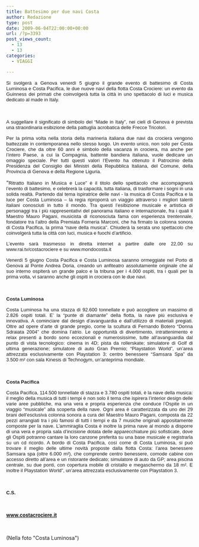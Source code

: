 ```yaml
---
title: Battesimo per due navi Costa
author: Redazione
type: post
date: 2009-06-04T22:00:00+00:00
url: /?p=3393
post_views_count:
  - 13
  - 13
categories:
  - VIAGGI

---
```

<font face="Tahoma, sans&#45;serif"><font size="2"> </font></font>

<font face="Tahoma, sans&#45;serif"><font size="2"> </font></font>

<font face="Tahoma, sans&#45;serif"><font size="2"></p> 

<p style="margin&#45;bottom: 0cm; text&#45;align: justify; ">
  Si svolger&agrave; a Genova venerd&igrave; 5 giugno il grande evento di battesimo di Costa Luminosa e Costa Pacifica, le due nuove navi della flotta Costa Crociere: un evento da Guinness dei primati che coinvolger&agrave; tutta la citt&agrave; in uno spettacolo di luci e musica dedicato al made in Italy.
</p>

<p>
  </font></font>
</p>

<p>
  &nbsp;
</p>

<p style="margin&#45;bottom: 0cm" align="justify">
  <font face="Tahoma, sans&#45;serif"><font size="2">A suggellare il significato di simbolo del &ldquo;Made in Italy&rdquo;, nei cieli di Genova &egrave; prevista una straordinaria esibizione della pattuglia acrobatica delle Frecce Tricolori.</font></font>
</p>

<p style="margin&#45;bottom: 0cm" align="justify">
  <font face="Tahoma, sans&#45;serif"><font size="2">Per la prima volta nella storia della marineria italiana due navi da crociera vengono battezzate in contemporanea nello stesso luogo. Un evento unico, non solo per Costa Crociere, che da oltre 60 anni &egrave; simbolo della vacanza in crociera, ma anche per l&rsquo;intero Paese, a cui la Compagnia, battente bandiera italiana, vuole dedicare un omaggio speciale. Per tutti questi valori l&rsquo;Evento ha ottenuto il Patrocinio della Presidenza del Consiglio dei Ministri della Repubblica Italiana, del Comune, della Provincia di Genova e della Regione Liguria.</font></font>
</p>

<p style="margin&#45;bottom: 0cm" align="justify">
  &ldquo;<font face="Tahoma, sans&#45;serif"><font size="2">Ritratto Italiano in Musica e Luce&rdquo; &egrave; il titolo dello spettacolo che accompagner&agrave; l&rsquo;evento di battesimo, e celebrer&agrave; la capacit&agrave;, tutta italiana, di trasformare i sogni in una solida realt&agrave;. Partendo dal tema ispiratrice delle navi &#45; la musica di Costa Pacifica e la luce per Costa Luminosa &ndash; la regia riproporr&agrave; un viaggio attraverso i migliori talenti italiani conosciuti in tutto il mondo. Tra questi l&rsquo;esibizione musicale e artistica di personaggi tra i pi&ugrave; rappresentativi del panorama italiano e internazionale, fra i quali il Maestro Mauro Pagani, musicista di riconosciuta fama con esperienza trentennale, fondatore tra l&rsquo;altro della Premiata Forneria Marconi, che ha firmato la colonna sonora di Costa Pacifica, la prima &ldquo;nave della musica&rdquo;. Chiuder&agrave; la serata uno spettacolo che coinvolger&agrave; tutta la citt&agrave; con luci, musica e fuochi d&rsquo;artificio.</font></font>
</p>

<p style="margin&#45;bottom: 0cm" align="justify">
  <font face="Tahoma, sans&#45;serif"><font size="2">L&rsquo;evento sar&agrave; trasmesso in diretta internet a partire dalle ore 22,00 su www.rai.tv/costacrociere e su www.mondocosta.it</font></font>
</p>

<p style="margin&#45;bottom: 0cm" align="justify">
  <font face="Tahoma, sans&#45;serif"><font size="2">Venerd&igrave; 5 giugno Costa Pacifica e Costa Luminosa saranno ormeggiate nel Porto di Genova al Ponte Andrea Doria, creando un anfiteatro assolutamente originale che al suo interno ospiter&agrave; un grande palco e la tribuna per i 4.000 ospiti, tra i quali per la prima volta, vi saranno anche gli ospiti in crociera con le due navi.</font></font>
</p>

<p style="margin&#45;bottom: 0cm" align="justify">
  &nbsp;
</p>

<p style="margin&#45;bottom: 0cm" align="justify">
  <font face="Tahoma, sans&#45;serif"><font size="2"><strong>Costa Luminosa</strong></font></font>
</p>

<p style="margin&#45;bottom: 0cm" align="justify">
  <font face="Tahoma, sans&#45;serif"><font size="2">Costa Luminosa ha una stazza di 92.600 tonnellate e pu&ograve; accogliere un massimo di 2.826 ospiti totali. E&rsquo; la &ldquo;punte di diamante&rdquo; della flotta, la nave pi&ugrave; esclusiva e innovativa. A cominciare dal design d&rsquo;avanguardia e dall&rsquo;utilizzo di materiali pregiati. Oltre ad opere d&rsquo;arte di grande pregio, come la scultura di Fernando Botero &ldquo;Donna Sdraiata 2004&rdquo; che domina l&rsquo;atrio. Le opportunit&agrave; di divertimento, intrattenimento e relax presenti a bordo sono eccezionali e numerosissime, tutte all&rsquo;avanguardia dal punto di vista tecnologico: cinema in 4D; pista da rollerskate; simulatore di Golf di ultima generazione; simulatore di auto Gran Premio; &ldquo;Playstation World&rdquo;, un&rsquo;area attrezzata esclusivamente con Playstation 3; centro benessere &ldquo;Samsara Spa&rdquo; da 3.500 m&sup2; con sala Kinesis di Technogym, un&rsquo;anteprima mondiale.</font></font>
</p>

<p style="margin&#45;bottom: 0cm" align="justify">
  &nbsp;
</p>

<p style="margin&#45;bottom: 0cm" align="justify">
  <font face="Tahoma, sans&#45;serif"><font size="2"><strong>Costa Pacifica</strong></font></font>
</p>

<p style="margin&#45;bottom: 0cm" align="justify">
  <font face="Tahoma, sans&#45;serif"><font size="2">Costa Pacifica, 114.500 tonnellate di stazza e 3.780 ospiti totali, &egrave; la nave della musica: il meglio della musica di tutti i tempi &egrave; non solo il tema che ispirera l&rsquo;interior design delle varie aree pubbliche, ma una vera e propria esperienza che conduce l&rsquo;Ospite in un viaggio &ldquo;musicale&rdquo; alla scoperta della nave. Ogni area &egrave; caratterizzata da uno dei 29 brani dell&rsquo;esclusiva colonna sonora a cura del Maestro Mauro Pagani, composta da 22 pezzi arrangiati tra i pi&ugrave; famosi di tutti i tempi e da 7 musiche originali appositamente composte per la nave. L&rsquo;ammiraglia Costa &egrave; inoltre la prima nave al mondo a disporre di una vera e propria sala d&rsquo;incisione dotata delle apparecchiature pi&ugrave; sofisticate, dove gli Ospiti potranno cantare la loro canzone preferita su una base musicale e registrarla su un cd ricordo. A bordo di Costa Pacifica, cos&igrave; come di Costa Luminosa, si pu&ograve; trovare il meglio delle ultime novit&agrave; proposte dalla flotta Costa: l&rsquo;area benessere Samsara spa (oltre 6.000 m&sup2;), che comprende centro benessere, comode cabine con accesso diretto all&rsquo;area e un ristorante dedicato; simulatore di auto da GP; area piscina centrale, su due ponti, con copertura mobile di cristallo e megaschermo da 18 m&sup2;. E inoltre il Playstation World&rdquo;, un&rsquo;area attrezzata esclusivamente con Playstation 3.</font></font>
</p>

<p style="margin&#45;bottom: 0cm" align="justify">
  &nbsp;
</p>

<p style="margin&#45;bottom: 0cm" align="justify">
  <font face="Tahoma, sans&#45;serif"><font size="2"><strong>C.S.</strong></font></font>
</p>

<p style="margin&#45;bottom: 0cm" align="justify">
  &nbsp;
</p>

<p style="margin&#45;bottom: 0cm" align="justify">
  <strong><font size="2"><a href="https://www.costacrociere.it/">www.costacrociere.it</a> </font></strong>
</p>

<p style="margin&#45;bottom: 0cm" align="justify">
  &nbsp;
</p>

<p style="margin&#45;bottom: 0cm" align="justify">
  (Nella foto "Costa Luminosa")
</p>
